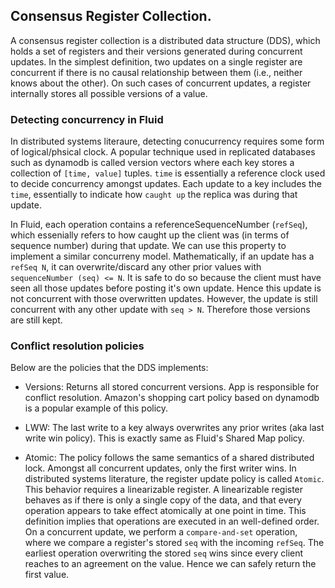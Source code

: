 ## Consensus Register Collection.
 A consensus register collection is a distributed data structure (DDS), which holds a set of registers and their versions generated during concurrent updates. In the simplest definition, two updates on a single register are concurrent if there is no causal relationship between them (i.e., neither knows about the other). On such cases of concurrent updates, a register internally stores all possible versions of a value.

 ### Detecting concurrency in Fluid
 In distributed systems literaure, detecting conucurrency requires some form of logical/phsical clock. A popular technique used in replicated databases such as dynamodb is called version vectors where each key stores a collection of `[time, value]` tuples. `time` is essentially a reference clock used to decide concurrency amongst updates. Each update to a key includes the `time`, essentially to indicate how `caught up` the replica was during that update.

 In Fluid, each operation contains a referenceSequenceNumber (`refSeq`), which essenially refers to how caught up the client was (in terms of sequence number) during that update. We can use this property to implement a similar concurreny model. Mathematically, if an update has a `refSeq N`, it can overwrite/discard any other prior values with `sequenceNumber (seq) <= N`. It is safe to do so because the client must have seen all those updates before posting it's own update. Hence this update is not concurrent with those overwritten updates. However, the update is still concurrent with any other update with `seq > N`. Therefore those versions are still kept.  
 

 ### Conflict resolution policies
Below are the policies that the DDS implements:

* Versions: Returns all stored concurrent versions. App is responsible for conflict resolution. Amazon's shopping cart policy based on dynamodb is a popular example of this policy.

* LWW: The last write to a key always overwrites any prior writes (aka last write win policy). This is exactly same as Fluid's Shared Map policy.
 
* Atomic: The policy follows the same semantics of a shared distributed lock. Amongst all concurrent updates, only the first writer wins. In distributed systems literature, the register update policy is called `Atomic`. This behavior requires a linearizable register. A linearizable register behaves as if there is only a single copy of the data, and that every operation appears to take effect atomically at one point in time. This definition implies that operations are executed in an well-defined order. On a concurrent update, we perform a `compare-and-set` operation, where we compare a register's stored `seq` with the incoming `refSeq`. The earliest operation overwriting the stored `seq` wins since every client reaches to an agreement on the value. Hence we can safely return the first value.
